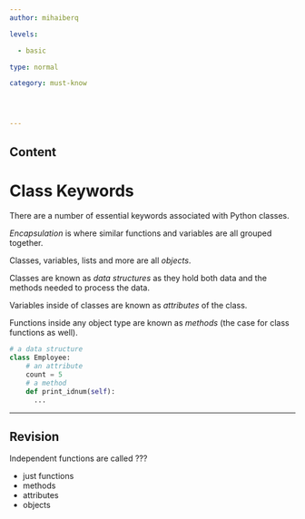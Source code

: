 ```yaml
---
author: mihaiberq

levels:

  - basic

type: normal

category: must-know




---
```

## Content
# Class Keywords

There are a number of essential keywords associated with Python classes.

*Encapsulation* is where similar functions and variables are all grouped together.

Classes, variables, lists and more are all *objects*.

Classes are known as *data structures* as they hold both data and the methods needed to process the data.

Variables inside of classes are known as *attributes* of the class.

Functions inside any object type are known as *methods* (the case for class functions as well).
```python
# a data structure
class Employee:
    # an attribute
    count = 5
    # a method
    def print_idnum(self):
      ...
```

---
## Revision

Independent functions are called ???


* just functions
* methods
* attributes
* objects


